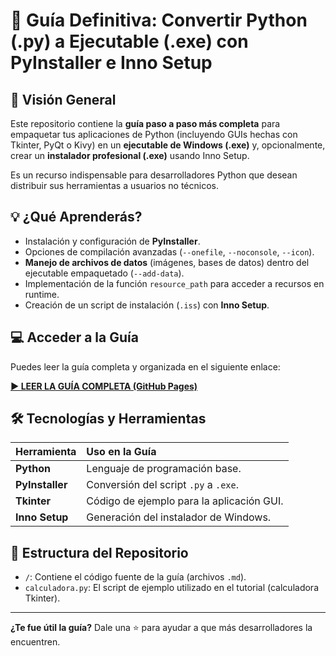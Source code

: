 # 🐍 Guía Definitiva: Convertir Python (.py) a Ejecutable (.exe) con PyInstaller e Inno Setup

## 📘 Visión General

Este repositorio contiene la **guía paso a paso más completa** para empaquetar tus aplicaciones de Python (incluyendo GUIs hechas con Tkinter, PyQt o Kivy) en un **ejecutable de Windows (.exe)** y, opcionalmente, crear un **instalador profesional (.exe)** usando Inno Setup.

Es un recurso indispensable para desarrolladores Python que desean distribuir sus herramientas a usuarios no técnicos.

## 💡 ¿Qué Aprenderás?

* Instalación y configuración de **PyInstaller**.
* Opciones de compilación avanzadas (`--onefile`, `--noconsole`, `--icon`).
* **Manejo de archivos de datos** (imágenes, bases de datos) dentro del ejecutable empaquetado (`--add-data`).
* Implementación de la función `resource_path` para acceder a recursos en runtime.
* Creación de un script de instalación (`.iss`) con **Inno Setup**.

## 💻 Acceder a la Guía

Puedes leer la guía completa y organizada en el siguiente enlace:

[**▶️ LEER LA GUÍA COMPLETA (GitHub Pages)**](https://andresavalosgallegos-art.github.io/guia_definitiva_de_pyinstaller_e_innosetup/)

## 🛠️ Tecnologías y Herramientas

| Herramienta | Uso en la Guía |
| :--- | :--- |
| **Python** | Lenguaje de programación base. |
| **PyInstaller** | Conversión del script `.py` a `.exe`. |
| **Tkinter** | Código de ejemplo para la aplicación GUI. |
| **Inno Setup** | Generación del instalador de Windows. |

## 📄 Estructura del Repositorio

* `/`: Contiene el código fuente de la guía (archivos `.md`).
* `calculadora.py`: El script de ejemplo utilizado en el tutorial (calculadora Tkinter).

---
**¿Te fue útil la guía?** Dale una ⭐ para ayudar a que más desarrolladores la encuentren.
